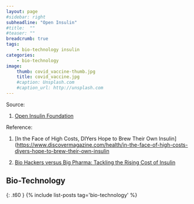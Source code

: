 ```yaml
---
layout: page
#sidebar: right
subheadline: "Open Insulin"
#title:  ""
#teaser: ""
breadcrumb: true
tags:
    - bio-technology insulin
categories:
    - bio-technology
image:
    thumb: covid_vaccine-thumb.jpg
    title: covid_vaccine.jpg
    #caption: Unsplash.com
    #caption_url: http://unsplash.com
---
```



Source:

1. [Open Insulin Foundation](https://openinsulin.org/)


Reference:

1. [In the Face of High Costs, DIYers Hope to Brew Their Own Insulin](https://www.discovermagazine.com/health/in-the-face-of-high-costs-diyers-hope-to-brew-their-own-insulin

2. [Bio Hackers versus Big Pharma: Tackling the Rising Cost of Insulin](https://www.radioproject.org/2019/09/bio-hackers-versus-big-pharma-tackling-rising-cost-insulin/)

## Bio-Technology
{: .t60 }
{% include list-posts tag='bio-technology' %}
